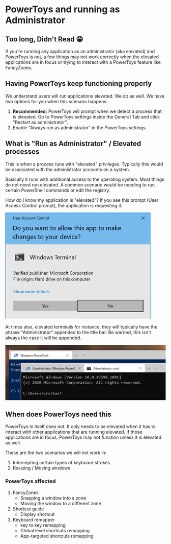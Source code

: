 # PowerToys and running as Administrator

## Too long, Didn't Read 😁

If you're running any application as an administrator (aka elevated) and PowerToys is not, a few things may not work correctly when the elevated applications are in focus or trying to interact with a PowerToys feature like FancyZones.

## Having PowerToys keep functioning properly

We understand users will run applications elevated. We do as well.  We have two options for you when this scenario happens:

1. **Recommended:** PowerToys will prompt when we detect a process that is elevated.  Go to PowerToys settings inside the General Tab and click "Restart as administrator".
2. Enable "Always run as administrator" in the PowerToys settings.

## What is "Run as Administrator" / Elevated processes

This is when a process runs with "elevated" privileges.  Typically this would be associated with the administrator accounts on a system.

Basically it runs with additional access to the operating system.  Most things do not need run elevated. A common scenario would be needing to run certain PowerShell commands or edit the registry.

How do I know my application is "elevated"?  If you see this prompt (User Access Control prompt), the application is requesting it:

![alt text][uac]

At times also, elevated terminals for instance, they will typically have the phrase "Administrator" appended to the title bar. Be warned, this isn't always the case it will be appended.

![alt text][elevatedWindow]

## When does PowerToys need this

PowerToys in itself does not.  It only needs to be elevated when it has to interact with other applications that are running elevated. If those applications are in focus, PowerToys may not function unless it is elevated as well.

These are the two scenarios we will not work in:

1. Intercepting certain types of keyboard strokes
2. Resizing / Moving windows

### PowerToys affected

1. FancyZones
   - Snapping a window into a zone
   - Moving the window to a different zone
2. Shortcut guide
   - Display shortcut
3. Keyboard remapper
   - key to key remapping
   - Global level shortcuts remapping
   - App-targeted shortcuts remapping

[uac]: ../images/runAsAdmin/uac.png "User access control (UAC)"
[elevatedWindow]: ../images/runAsAdmin/elevatedWindows.png "Run as admin"
